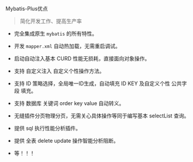 Mybatis-Plus优点

> 简化开发工作、提高生产率

+ 完全集成原生 `mybatis` 的所有特性。

+ 开发 `mapper.xml` 自动热加载，无需重启调试。

+ 启动自动注入基本 CURD 性能无损耗，直接面向对象操作。

+ 支持 自定义注入 自定义个性操作方法。

+ 支持 ID 策略选择，全局唯一ID生成，自动填充 ID KEY 及自定义个性 公共字段 填充。

+ 支持 数据库 关键词 order key value 自动转义。

+ 无缝插件分页物理分页，无需关心具体操作等同于编写基本 selectList 查询。

+ 提供 sql 执行性能分析插件。

+ 提供 全表 delete update 操作智能分析阻断。

+ 等！！！
